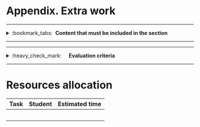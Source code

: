 # Appendix. Extra work
---
<details>
<summary>
:bookmark_tabs:&nbsp;&nbsp;<strong>Content that must be included in the section</strong>
</summary>

<bloquote>
List here all what can be consired as extra work.
</bloquote>

</details>

---

---
<details>
<summary>
:heavy_check_mark:&nbsp;&nbsp;&nbsp;&nbsp; <strong>Evaluation criteria</strong>
</summary>

<bloquote>
You can get a maximum of 15 points. Those points can only be used if the student has the minimum points to pass the course. Hence, extra work cannot be used to get enough points to pass the course.
</bloquote>

</details>

---

# Resources allocation
|**Task** | **Student**|**Estimated time**|
|:------: |:----------:|:----------------:|
|||| 
|||| 
|||| 
|||| 
|||| 
